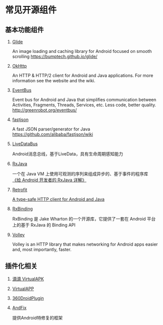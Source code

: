 # 常见开源组件

## 基本功能组件

1. [Glide](https://github.com/bumptech/glide)

    An image loading and caching library for Android focused on smooth scrolling https://bumptech.github.io/glide/

2. [OkHttp](https://github.com/square/okhttp)

    An HTTP & HTTP/2 client for Android and Java applications. For more information see the website and the wiki.

3. [EventBus](https://github.com/greenrobot/EventBus)

    Event bus for Android and Java that simplifies communication between Activities, Fragments, Threads, Services, etc. Less code, better quality. http://greenrobot.org/eventbus/

4. [fastjson](https://github.com/alibaba/fastjson)

    A fast JSON parser/generator for Java https://github.com/alibaba/fastjson/wiki

5. [LiveDataBus](https://github.com/JeremyLiao/LiveDataBus)

    Android消息总线，基于LiveData，具有生命周期感知能力

6. [RxJava](https://github.com/ReactiveX/RxJava)

    一个在 Java VM 上使用可观测的序列来组成异步的、基于事件的程序库</br>
    [《给 Android 开发者的 RxJava 详解》](https://gank.io/post/560e15be2dca930e00da1083)

7. [Retrofit](https://github.com/square/retrofit)

    [A type-safe HTTP client for Android and Java](https://square.github.io/retrofit/)

8. [RxBinding](https://github.com/JakeWharton/RxBinding)

    RxBinding 是 Jake Wharton 的一个开源库，它提供了一套在 Android 平台上的基于 RxJava 的 Binding API

9. [Volley](https://github.com/google/volley)

    Volley is an HTTP library that makes networking for Android apps easier and, most importantly, faster.

## 插件化相关

1. [滴滴 VirtualAPK](https://github.com/didi/VirtualAPK)

2. [VirtualAPP](https://github.com/asLody/VirtualApp)

3. [360DroidPlugin]()

4. [AndFix](https://github.com/alibaba/AndFix)

    提供Android特修复的框架
